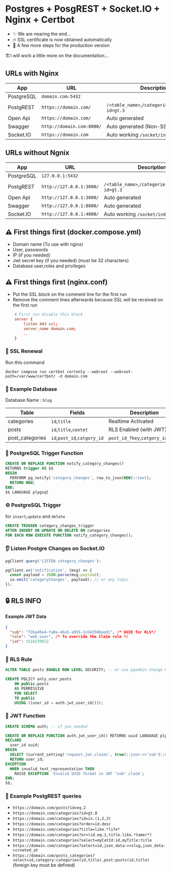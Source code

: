 # Postgres + PosgREST + Socket.IO + Nginx + Certbot

- ✨ We are nearing the end...
- 🔥 SSL certificate is now obtained automatically
- 👣 A few more steps for the production version

🏗️I will work a little more on the documentation...

## URLs with Nginx
| App | URL | Description |
| ------ | ------ | ------ |
| PostgreSQL | `domain.com:5432` |  |
| PostgREST | `https://domain.com/` | `/<table_name>`,`/categories`,`/categories?id=gt.3` |
| Open Api | `https://domain.com/` | Auto generated |
| Swagger | `http://domain.com:8080/` | Auto generated (Non-SSL) |
| Socket.IO | `https://domain.com` | Auto working `/socket/index.js` |

## URLs without Ngnix
| App | URL | Description |
| ------ | ------ | ------ |
| PostgreSQL | `127.0.0.1:5432` |  |
| PostgREST | `http://127.0.0.1:3000/` | `/<table_name>`,`/categories`,`/categories?id=gt.3` |
| Open Api | `http://127.0.0.1:3000/` | Auto generated |
| Swagger | `http://127.0.0.1:8080/` | Auto generated |
| Socket.IO | `http://127.0.0.1:4000/` | Auto working `/socket/index.js` |

## ⚠️ First things first (docker.compose.yml)
- Domain name (To use with nginx)
- User, passwords 
- IP (if you needed)
- Jwt secret key (if you needed) (must be 32 characters)
- Database user,roles and privileges

## ⚠️ First things first (nginx.conf)
- Put the SSL block on the comment line for the first run
- Remove the comment lines afterwards because SSL will be received on the first run

```conf
    # First run disable this block
    server {
        listen 443 ssl;
        server_name domain.com;
        ..
    }
```

### 🔐 SSL Renewal
Run this command

`docker compose run certbot certonly --webroot --webroot-path=/var/www/certbot/ -d domain.com`

### 💾 Example Database

Database Name : `blog`

| Table | Fields | Description |
| ------ | ------ | ------ |
| categories | `id`,`title` | Realtime Activated |
| posts | `id`,`title`,`contet` | RLS Enabled (with JWT) |
| post_categories | `id`,`post_id`,`catgory_id` | `post_id_fkey`,`catgory_id_fkey`  |


### 🔨 PostgreSQL Trigger Function

```sql
CREATE OR REPLACE FUNCTION notify_category_changes()
RETURNS trigger AS $$
BEGIN
  PERFORM pg_notify('category_changes', row_to_json(NEW)::text);
  RETURN NEW;
END;
$$ LANGUAGE plpgsql
```

### ⚙️ PostgreSQL Trigger

for `insert`,`update` and `delete`

```sql
CREATE TRIGGER category_changes_trigger
AFTER INSERT OR UPDATE OR DELETE ON categories
FOR EACH ROW EXECUTE FUNCTION notify_category_changes();
```

### 👂 Listen Postgre Changes on Socket.IO

```js
pgClient.query('LISTEN category_changes');

pgClient.on('notification', (msg) => {
  const payload = JSON.parse(msg.payload);
  io.emit('categoryChanges', payload); // or any logic
});
```


## 🔒 RLS INFO

#### Example JWT Data
```json
{
  "sub": "72ba45e4-fa0a-4ba5-a955-1c643508eed1", /* UUID for RLS*/
  "role": "web_user", /* To override the Claim role */ 
  "iat": 1516239022
}
```

### 🔰 RLS Rule

```sql
ALTER TABLE posts ENABLE ROW LEVEL SECURITY; -- or use pgadmin change RLS enabled
```

```sql
CREATE POLICY only_user_posts
    ON public.posts
    AS PERMISSIVE
    FOR SELECT
    TO public
    USING ((user_id = auth.jwt_user_id()));
```

### 🔨 JWT Function

```sql
CREATE SCHEMA auth; -- if you needed
```

```sql
CREATE OR REPLACE FUNCTION auth.jwt_user_id() RETURNS uuid LANGUAGE plpgsql STABLE AS $$
DECLARE
  user_id uuid;
BEGIN
  SELECT (current_setting('request.jwt.claims', true)::json->>'sub')::uuid INTO user_id;
  RETURN user_id;
EXCEPTION
  WHEN invalid_text_representation THEN
    RAISE EXCEPTION 'Invalid UUID format in JWT "sub" claim';
END;
$$;
```

### 📄 Example PostgREST queries

- `https://domain.com/posts?id=eq.2`
- `https://domain.com/categories?id=gt.8`
- `https://domain.com/categories?id=in.(1,2,3)`
- `https://domain.com/categories?order=id.desc`
- `https://domain.com/categories?title=like.*life*`
- `https://domain.com/categories?or=(id.eq.1,title.like.*tamer*)`
- `https://domain.com/categories?select=myCatId:id,myTitle:title`
- `https://domain.com/categories?select=id,json_data->>slug,json_data->created_at`
- `https://domain.com/posts_categories?select=id,category:categories(id,title),post:posts(id,title)` (foreign key must be defined)